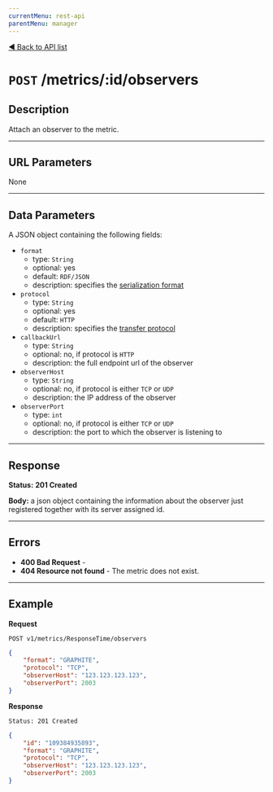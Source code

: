 ```yaml
---
currentMenu: rest-api
parentMenu: manager
---
```


[&#9664; Back to API list](.)


# `POST` /metrics/:id/observers

## Description
Attach an observer to the metric.

***

## URL Parameters

None

***

## Data Parameters

A JSON object containing the following fields:
* `format`
	* type: `String`
	* optional: yes
	* default: `RDF/JSON`
	* description: specifies the [serialization format]
* `protocol`
	* type: `String`
	* optional: yes
	* default: `HTTP`
	* description: specifies the [transfer protocol]
* `callbackUrl`
	* type: `String`
	* optional: no, if protocol is `HTTP`
	* description: the full endpoint url of the observer
* `observerHost`
	* type: `String`
	* optional: no, if protocol is either `TCP` or `UDP`
	* description: the IP address of the observer
* `observerPort`
	* type: `int`
	* optional: no, if protocol is either `TCP` or `UDP`
	* description: the port to which the observer is listening to

***

## Response

**Status:** **201 Created**

**Body:** a json object containing the information about the observer just registered together with its server assigned id.

***

## Errors

* **400 Bad Request** - <description of the error within the provided json>
* **404 Resource not found** - The metric does not exist.

***

## Example
**Request**

	POST v1/metrics/ResponseTime/observers
	
```json
{
	"format": "GRAPHITE",
	"protocol": "TCP",
	"observerHost": "123.123.123.123",
	"observerPort": 2003
}
```

**Response**

	Status: 201 Created

```json
{
	"id": "109384935893",
	"format": "GRAPHITE",
	"protocol": "TCP",
	"observerHost": "123.123.123.123",
	"observerPort": 2003
}
```

[serialization format]: ../../data-analyzer/serialization-formats.html
[transfer protocol]: ../../data-analyzer/transfer-protocol.html
